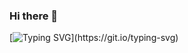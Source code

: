 ### Hi there 👋

<!--
**olegnelezin/olegnelezin** is a ✨ _special_ ✨ repository because its `README.md` (this file) appears on your GitHub profile.

[![Typing SVG](https://readme-typing-svg.herokuapp.com?color=%2336BCF7&lines=Computer+science+student)](https://git.io/typing-svg)
Here are some ideas to get you started:

- 🔭 I’m currently working on ...
- 🌱 I’m currently learning ...
- 👯 I’m looking to collaborate on ...
- 🤔 I’m looking for help with ...
- 💬 Ask me about ...
- 📫 How to reach me: ...
- 😄 Pronouns: ...
- ⚡ Fun fact: ...
-->
[![Typing SVG](https://readme-typing-svg.herokuapp.com?color=%2336BCF7&lines=Computer+science+student+in+Voronezh+State+University.)](https://git.io/typing-svg)
